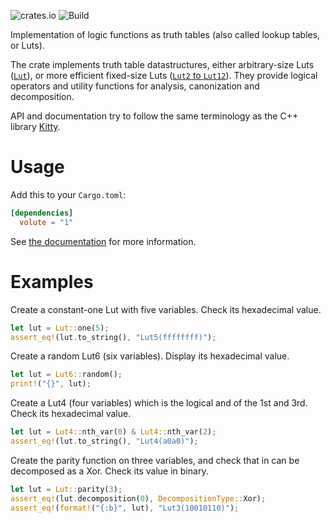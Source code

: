 ![crates.io](https://img.shields.io/crates/v/volute.svg)
![Build](https://github.com/Coloquinte/volute/actions/workflows/build.yml/badge.svg)

Implementation of logic functions as truth tables (also called lookup tables, or Luts).

The crate implements truth table datastructures, either arbitrary-size Luts ([`Lut`](https://docs.rs/volute/latest/volute/struct.Lut.html)), or more efficient fixed-size Luts ([`Lut2` to `Lut12`](https://docs.rs/volute/latest/volute/struct.StaticLut.html)).
They provide logical operators and utility functions for analysis, canonization and decomposition.

API and documentation try to follow the same terminology as the C++ library [Kitty](https://libkitty.readthedocs.io/en/latest).

# Usage

Add this to your `Cargo.toml`:

```toml
[dependencies]
  volute = "1"
```

See [the documentation](https://docs.rs/volute/latest/volute/) for more information.

# Examples

Create a constant-one Lut with five variables.
Check its hexadecimal value.
```rust
let lut = Lut::one(5);
assert_eq!(lut.to_string(), "Lut5(ffffffff)");
```

Create a random Lut6 (six variables).
Display its hexadecimal value.
```rust
let lut = Lut6::random();
print!("{}", lut);
```

Create a Lut4 (four variables) which is the logical and of the 1st and 3rd.
Check its hexadecimal value.
```rust
let lut = Lut4::nth_var(0) & Lut4::nth_var(2);
assert_eq!(lut.to_string(), "Lut4(a0a0)");
```

Create the parity function on three variables, and check that in can be decomposed as a Xor.
Check its value in binary.
```rust
let lut = Lut::parity(3);
assert_eq!(lut.decomposition(0), DecompositionType::Xor);
assert_eq!(format!("{:b}", lut), "Lut3(10010110)");
```
